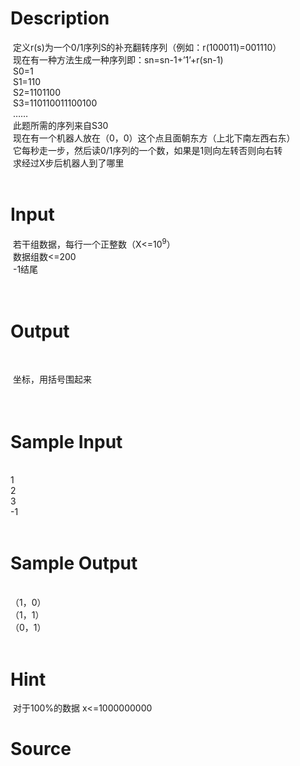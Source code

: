 
# Description

<div class="content"><div> 定义<span>r(s)为一个0/1序列S的补充翻转序列（例如：r(100011)=001110）</span></div>
<div> 现在有一种方法生成一种序列即：<span>sn=sn-1+’1’+r(sn-1)</span></div>
<div> S0=1</div>
<div> S1=110</div>
<div> S2=1101100</div>
<div> S3=110110011100100</div>
<div> ……</div>
<div> 此题所需的序列来自<span>S30</span></div>
<div> 现在有一个机器人放在（<span>0，0）这个点且面朝东方（上北下南左西右东）</span></div>
<div> 它每秒走一步，然后读<span>0/1序列的一个数，如果是1则向左转否则向右转</span></div>
<div> 求经过<span>X步后机器人到了哪里</span></div>
<div> </div></div>

# Input

<div class="content"><div> 若干组数据，每行一个正整数（<span>X&lt;=10<sup>9</sup>）</span></div>
<div> 数据组数<span>&lt;=200</span></div>
<div> -1结尾</div>
<div> </div>
<div> </div></div>

# Output

<div class="content"><p> </p>
<div> 坐标，用括号围起来</div>
<div> </div>
<div> </div></div>

# Sample Input

<div class="content"><span class="sampledata"><br/>
 1<br/>
 2<br/>
 3<br/>
 -1<br/>
 <br/>
 </span></div>

# Sample Output

<div class="content"><span class="sampledata"><br/>
 （1，0）<br/>
 （1，1）<br/>
 （0，1）<br/>
  <br/>
 </span></div>

# Hint

<div class="content"><p></p><p> 对于100%的数据 x&lt;=1000000000</p><p></p></div>

# Source

<div class="content"><p><a href="problemset.php?search="></a></p></div>

